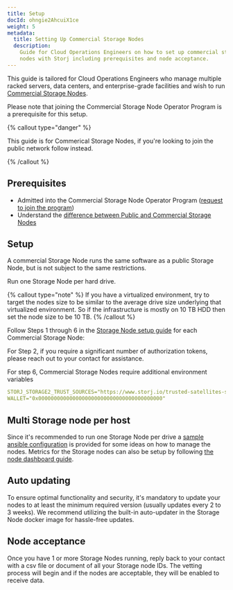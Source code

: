 ```yaml
---
title: Setup
docId: ohngie2AhcuiX1ce
weight: 5
metadata:
  title: Setting Up Commercial Storage Nodes
  description:
    Guide for Cloud Operations Engineers on how to set up commercial storage
    nodes with Storj including prerequisites and node acceptance.
---
```


This guide is tailored for Cloud Operations Engineers who manage multiple racked servers, data centers, and enterprise-grade facilities and wish to run [Commercial Storage Nodes](docId:eisoh4oa2uRaac1n).

Please note that joining the Commercial Storage Node Operator Program is a prerequisite for this setup.

{% callout type="danger" %}

This guide is for Commerical Storage Nodes, if you're looking to join the public network follow [](docId:kjMiGo7HTr4v_qwD5Iqc7) instead.

{% /callout %}

## Prerequisites

- Admitted into the Commercial Storage Node Operator Program ([request to join the program](https://www.storj.io/partners/commercial-nodes))
- Understand the [difference between Public and Commercial Storage Nodes](docId:eisoh4oa2uRaac1n#how-does-it-compare-to-the-public-network)

## Setup

A commercial Storage Node runs the same software as a public Storage Node, but is not subject to the same restrictions.

Run one Storage Node per hard drive.

{% callout type="note" %}
If you have a virtualized environment, try to target the nodes size to be similar to the average drive size underlying that virtualized environment. So if the infrastructure is mostly on 10 TB HDD then set the node size to be 10 TB.
{% /callout %}

Follow Steps 1 through 6 in the [Storage Node setup guide](docId:kjMiGo7HTr4v_qwD5Iqc7) for each Commercial Storage Node:

[](docId:hbCGTv1ZLLR2-kpSaGEXw)

[](docId:v-fUvPqySvUwTMF-od6hD)

For Step 2, if you require a significant number of authorization tokens, please reach out to your contact for assistance.

[](docId:y0jltT-HzKPmDefi532sd)

[](docId:owZeAc56KSDnUzDhsBfB8)

[](docId:aT6VAB297OWLd4vqeXxf5)

[](docId:XC--4Jtp1o309gbWFOHPn)

For step 6, Commercial Storage Nodes require additional environment variables

```yaml
STORJ_STORAGE2_TRUST_SOURCES="https://www.storj.io/trusted-satellites-soc2"
WALLET="0x0000000000000000000000000000000000000000"
```

## Multi Storage node per host

Since it's recommended to run one Storage Node per drive a [sample ansible configuration](docId:aiwee4RieY4cooMa) is provided for some ideas on how to manage the nodes. Metrics for the Storage nodes can also be setup by following [the node dashboard guide](docId:eCupaiZizohpah7I).

## Auto updating

To ensure optimal functionality and security, it's mandatory to update your nodes to at least the minimum required version (usually updates every 2 to 3 weeks). We recommend utilizing the built-in auto-updater in the Storage Node docker image for hassle-free updates.

## Node acceptance

Once you have 1 or more Storage Nodes running, reply back to your contact with a csv file or document of all your Storage node IDs. The vetting process will begin and if the nodes are acceptable, they will be enabled to receive data.
